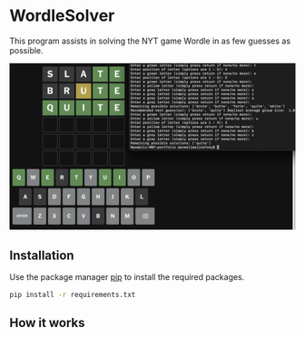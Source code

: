 # WordleSolver

This program assists in solving the NYT game Wordle in as few guesses as possible. 

![image](./WordleSolverPic1)

## Installation

Use the package manager [pip](https://pip.pypa.io/en/stable/) to install the required packages.

```bash
pip install -r requirements.txt
```

## How it works




